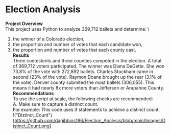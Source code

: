 # Election Analysis
**Project Overview**
 \
This project uses Python to analyze 369,712 ballets and determine:
 \
1. the winner of a Colorado election, 
2. the proportion and number of votes that each candidate won,
3. the proportion and number of votes that each county cast.
 \
**Results**
\
Three contestents and three counties competed in the election. A total of 369,712 voters participated. The winner was Diana DeGette. She won 73.8% of the vote with 272,892 ballets. Charles Stockham came in second (23% of the vote). Raymon Doane brought up the rear (3.1% of the vote). Denver county submited the most ballets (306,055). This means it had nearly 8x more voters than Jefferson or Arapahoe County.\
**Recommendations**
 \
To use the script at scale, the following checks are recommended:
 \
A. Make sure to capture a distinct count.\
For example:
This code uses if statements to achieve a distinct count.\
!("Distinct_Count")[https://github.com/dagibbins186/Election_Analysis/blob/main/Images/Distinct_Count.png]
